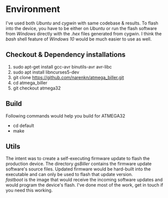 # Environment
  I've used both _Ubuntu_ and _cygwin_ with same codebase & results. To flash into the device, you have to be either on _Ubuntu_ or run the flash software from _Windows_ directly with the _.hex_ files generated from cygwin. I think the _bash_ shell feature of _Windows 10_ would be much easier to use as well.

## Checkout & Dependency installations
1. sudo apt-get install gcc-avr binutils-avr avr-libc
1. sudo apt install libncurses5-dev
1. git clone https://github.com/narenkn/atmega_biller.git
1. cd atmega_biller
1. git checkout atmega32

## Build
Following commands would help you build for ATMEGA32
* cd default
* make

## Utils
The intent was to create a self-executing firmware update to flash the production device. The directory _gsBiller_ contains the firmware update software's source files. Updated firmware would be hard-built into the executable and can only be used to flash that update version. <br>
_fastboot_ is the image that would receive the incoming software updates and would program the device's flash. I've done most of the work, get in touch if you need this working.
